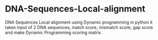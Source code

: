 # DNA-Sequences-Local-alignment
DNA Sequences Local alignment using Dynamic programming in python it takes input of 2 DNA sequences, match score, mismatch score, gap score and make Dynamic Programming scoring matrix.
